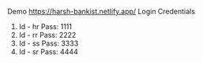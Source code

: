 Demo https://harsh-bankist.netlify.app/
Login Credentials
1. Id - hr
   Pass: 1111
2. Id - rr
   Pass: 2222
3. Id - ss
   Pass: 3333
4. Id - sr
   Pass: 4444
